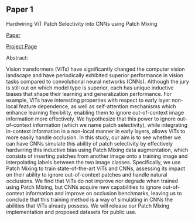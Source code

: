 ## Paper 1

Hardwiring ViT Patch Selectivity into CNNs using Patch Mixing

[Paper](https://arxiv.org/abs//2306.17848)

[Project Page](https://arielnlee.github.io/PatchMixing/)


Abstract:

Vision transformers (ViTs) have significantly changed the computer vision landscape and have periodically exhibited superior performance in vision tasks compared to convolutional neural networks (CNNs). Although the jury is still out on which model type is superior, each has unique inductive biases that shape their learning and generalization performance. For example, ViTs have interesting properties with respect to early layer non-local feature dependence, as well as self-attention mechanisms which enhance learning flexibility, enabling them to ignore out-of-context image information more effectively. We hypothesize that this power to ignore out-of-context information (which we name patch selectivity), while integrating in-context information in a non-local manner in early layers, allows ViTs to more easily handle occlusion. In this study, our aim is to see whether we can have CNNs simulate this ability of patch selectivity by effectively hardwiring this inductive bias using Patch Mixing data augmentation, which consists of inserting patches from another image onto a training image and interpolating labels between the two image classes. Specifically, we use Patch Mixing to train state-of-the-art ViTs and CNNs, assessing its impact on their ability to ignore out-of-context patches and handle natural occlusions. We find that ViTs do not improve nor degrade when trained using Patch Mixing, but CNNs acquire new capabilities to ignore out-of-context information and improve on occlusion benchmarks, leaving us to conclude that this training method is a way of simulating in CNNs the abilities that ViTs already possess. We will release our Patch Mixing implementation and proposed datasets for public use.

